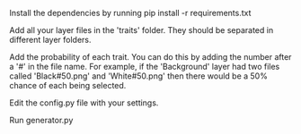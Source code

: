 Install the dependencies by running pip install -r requirements.txt

Add all your layer files in the 'traits' folder. They should be separated in different layer folders.

Add the probability of each trait. You can do this by adding the number after a '#' in the file name. For example, if the 'Background' layer had two files called 'Black#50.png' and 'White#50.png' then there would be a 50% chance of each being selected.

Edit the config.py file with your settings.

Run generator.py
